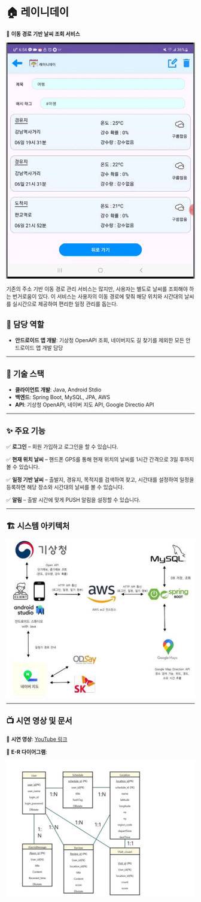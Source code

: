 # 🏠 레이니데이 

📍 **이동 경로 기반 날씨 조회 서비스**


![스크린샷](https://github.com/GunWooJung/READMEImage/blob/main/rainyday.jpg)

기존의 주소 기반 이동 경로 관리 서비스는 많지만, 사용자는 별도로 날씨를 조회해야 하는 번거로움이 있다. 이 서비스는 사용자의 이동 경로에 맞춰 해당 위치와 시간대의 날씨를 실시간으로 제공하여 편리한 일정 관리를 돕는다.

## 🎯 담당 역할

- **안드로이드 앱 개발**: 기상청 OpenAPI 조회, 네이버지도 길 찾기를 제외한 모든 안드로이드 앱 개발 담당

---

## 📄 기술 스택

- **클라이언트 개발**: Java, Android Stdio
- **백엔드**: Spring Boot, MySQL, JPA, AWS
- **API**: 기상청 OpenAPI, 네이버 지도 API, Google Directio API
---

## ✨ 주요 기능

✅ **로그인** – 회원 가입하고 로그인을 할 수 있습니다.

✅ **현재 위치 날씨** – 핸드폰 GPS를 통해 현재 위치의 날씨를 1시간 간격으로 3일 후까지 볼 수 있습니다.

✅ **일정 기반 날씨** – 출발지, 경유지, 목적지를 검색하여 찾고, 시간대를 설정하여 일정을 등록하면 해당 장소와 시간대의 날씨를 볼 수 있습니다.

✅ **알림** – 출발 시간에 맞게 PUSH 알림을 설정할 수 있습니다.

---

## 🏗️ 시스템 아키텍처

![시스템 아키텍처](https://github.com/GunWooJung/READMEImage/blob/main/rainydaysystem.jpg)

---

## 📺 시연 영상 및 문서

📌 **시연 영상**: [YouTube 링크](https://youtu.be/A51GNjRFSCw?si=Jbqzho_C7b90Wy97)

📌 **E-R 다이어그램**:

![ERD](https://github.com/GunWooJung/READMEImage/blob/main/rainydayerd.jpg)
